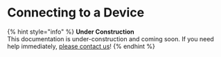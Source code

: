 # Connecting to a Device

{% hint style="info" %}
**Under Construction**  
This documentation is under-construction and coming soon. If you need help immediately, [please contact us](https://remot3it.zendesk.com)!
{% endhint %}


